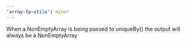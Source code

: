 ```yaml
---
'array-fp-utils': minor
---
```


When a NonEmptyArray is being passed to uniqueBy() the output will always be a NonEmptyArray
